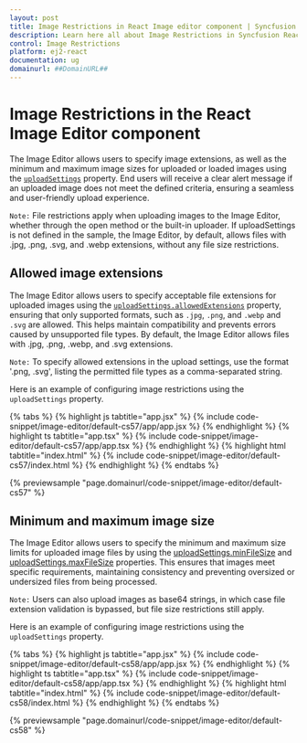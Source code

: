```yaml
---
layout: post
title: Image Restrictions in React Image editor component | Syncfusion
description: Learn here all about Image Restrictions in Syncfusion React Image editor component of Syncfusion Essential JS 2 and more.
control: Image Restrictions
platform: ej2-react
documentation: ug
domainurl: ##DomainURL##
---
```


# Image Restrictions in the React Image Editor component

The Image Editor allows users to specify image extensions, as well as the minimum and maximum image sizes for uploaded or loaded images using the [`uploadSettings`](https://ej2.syncfusion.com/react/documentation/api/image-editor/#uploadsettings) property. End users will receive a clear alert message if an uploaded image does not meet the defined criteria, ensuring a seamless and user-friendly upload experience.

`Note:` File restrictions apply when uploading images to the Image Editor, whether through the open method or the built-in uploader. If uploadSettings is not defined in the sample, the Image Editor, by default, allows files with .jpg, .png, .svg, and .webp extensions, without any file size restrictions.

## Allowed image extensions

The Image Editor allows users to specify acceptable file extensions for uploaded images using the [`uploadSettings.allowedExtensions`](https://ej2.syncfusion.com/react/documentation/api/image-editor/uploadSettingsModel/#allowedextensions) property, ensuring that only supported formats, such as `.jpg`, `.png`, and `.webp` and `.svg` are allowed. This helps maintain compatibility and prevents errors caused by unsupported file types. By default, the Image Editor allows files with .jpg, .png, .webp, and .svg extensions.

`Note:` To specify allowed extensions in the upload settings, use the format '.png, .svg', listing the permitted file types as a comma-separated string.

Here is an example of configuring image restrictions using the `uploadSettings` property.

{% tabs %}
{% highlight js tabtitle="app.jsx" %}
{% include code-snippet/image-editor/default-cs57/app/app.jsx %}
{% endhighlight %}
{% highlight ts tabtitle="app.tsx" %}
{% include code-snippet/image-editor/default-cs57/app/app.tsx %}
{% endhighlight %}
{% highlight html tabtitle="index.html" %}
{% include code-snippet/image-editor/default-cs57/index.html %}
{% endhighlight %}
{% endtabs %}
        
{% previewsample "page.domainurl/code-snippet/image-editor/default-cs57" %}

## Minimum and maximum image size

The Image Editor allows users to specify the minimum and maximum size limits for uploaded image files by using the [uploadSettings.minFileSize](https://ej2.syncfusion.com/react/documentation/api/image-editor/uploadSettingsModel/#minfilesize) and [uploadSettings.maxFileSize](https://ej2.syncfusion.com/react/documentation/api/image-editor/uploadSettingsModel/#maxfilesize) properties. This ensures that images meet specific requirements, maintaining consistency and preventing oversized or undersized files from being processed.

`Note:` Users can also upload images as base64 strings, in which case file extension validation is bypassed, but file size restrictions still apply.

Here is an example of configuring image restrictions using the `uploadSettings` property.

{% tabs %}
{% highlight js tabtitle="app.jsx" %}
{% include code-snippet/image-editor/default-cs58/app/app.jsx %}
{% endhighlight %}
{% highlight ts tabtitle="app.tsx" %}
{% include code-snippet/image-editor/default-cs58/app/app.tsx %}
{% endhighlight %}
{% highlight html tabtitle="index.html" %}
{% include code-snippet/image-editor/default-cs58/index.html %}
{% endhighlight %}
{% endtabs %}
        
{% previewsample "page.domainurl/code-snippet/image-editor/default-cs58" %}